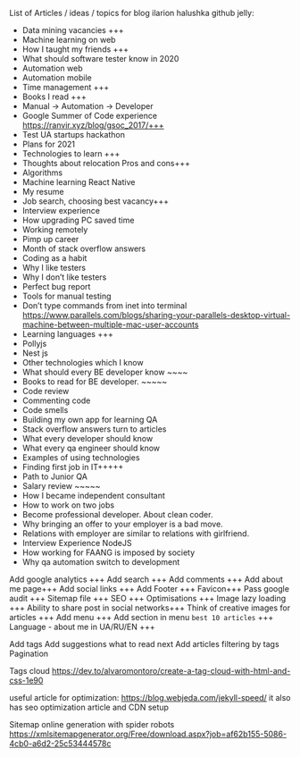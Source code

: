 List of Articles / ideas / topics for blog ilarion halushka github jelly:
* Data mining vacancies +++
* Machine learning on web
* How I taught my friends +++
* What should software tester know in 2020
* Automation web
* Automation mobile
* Time management +++
* Books I read +++
* Manual -> Automation -> Developer
* Google Summer of Code experience https://ranvir.xyz/blog/gsoc_2017/+++
* Test UA startups hackathon
* Plans for 2021
* Technologies to learn +++
* Thoughts about relocation Pros and cons+++
* Algorithms
* Machine learning React Native
* My resume
* Job search, choosing best vacancy+++
* Interview experience
* How upgrading PC saved time
* Working remotely
* Pimp up career
* Month of stack overflow answers
* Coding as a habit
* Why I like testers
* Why I don’t like testers
* Perfect bug report
* Tools for manual testing
* Don’t type commands from inet into terminal https://www.parallels.com/blogs/sharing-your-parallels-desktop-virtual-machine-between-multiple-mac-user-accounts
* Learning languages +++
* Pollyjs
* Nest js
* Other technologies which I know
* What should every BE developer know ~~~~
* Books to read for BE developer. ~~~~~
* Code review
* Commenting code
* Code smells
* Building my own app for learning QA
* Stack overflow answers turn to articles
* What every developer should know
* What every qa engineer should know
* Examples of using technologies
* Finding first job in IT+++++
* Path to Junior QA
* Salary review ~~~~~
* How I became independent consultant
* How to work on two jobs
* Become professional developer. About clean coder.
* Why bringing an offer to your employer is a bad move.
* Relations with employer are similar to relations with girlfriend.
* Interview Experience NodeJS
* How working for FAANG is imposed by society
* Why qa automation switch to development


Add google analytics +++
Add search +++
Add comments +++
Add about me page+++
Add social links +++
Add Footer +++
Favicon+++
Pass google audit +++
Sitemap file +++
SEO +++
Optimisations +++
Image lazy loading +++
Ability to share post in social networks+++
Think of creative images for articles +++
Add menu +++
Add section in menu `best 10 articles` +++
Language - about me in UA/RU/EN +++

Add tags
Add suggestions what to read next
Add articles filtering by tags
Pagination

Tags cloud
https://dev.to/alvaromontoro/create-a-tag-cloud-with-html-and-css-1e90



useful article for optimization:
https://blog.webjeda.com/jekyll-speed/
it also has seo optimization article and CDN setup


Sitemap online generation with spider robots
https://xmlsitemapgenerator.org/Free/download.aspx?job=af62b155-5086-4cb0-a6d2-25c53444578c
